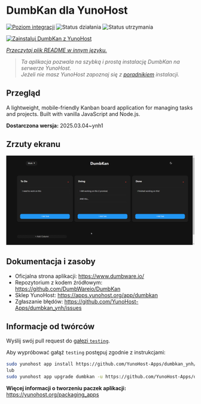 <!--
To README zostało automatycznie wygenerowane przez <https://github.com/YunoHost/apps/tree/master/tools/readme_generator>
Nie powinno być ono edytowane ręcznie.
-->

# DumbKan dla YunoHost

[![Poziom integracji](https://apps.yunohost.org/badge/integration/dumbkan)](https://ci-apps.yunohost.org/ci/apps/dumbkan/)
![Status działania](https://apps.yunohost.org/badge/state/dumbkan)
![Status utrzymania](https://apps.yunohost.org/badge/maintained/dumbkan)

[![Zainstaluj DumbKan z YunoHost](https://install-app.yunohost.org/install-with-yunohost.svg)](https://install-app.yunohost.org/?app=dumbkan)

*[Przeczytaj plik README w innym języku.](./ALL_README.md)*

> *Ta aplikacja pozwala na szybką i prostą instalację DumbKan na serwerze YunoHost.*  
> *Jeżeli nie masz YunoHost zapoznaj się z [poradnikiem](https://yunohost.org/install) instalacji.*

## Przegląd

A lightweight, mobile-friendly Kanban board application for managing tasks and projects. Built with vanilla JavaScript and Node.js.


**Dostarczona wersja:** 2025.03.04~ynh1

## Zrzuty ekranu

![Zrzut ekranu z DumbKan](./doc/screenshots/screenshot.png)

## Dokumentacja i zasoby

- Oficjalna strona aplikacji: <https://www.dumbware.io/>
- Repozytorium z kodem źródłowym: <https://github.com/DumbWareio/DumbKan>
- Sklep YunoHost: <https://apps.yunohost.org/app/dumbkan>
- Zgłaszanie błędów: <https://github.com/YunoHost-Apps/dumbkan_ynh/issues>

## Informacje od twórców

Wyślij swój pull request do [gałęzi `testing`](https://github.com/YunoHost-Apps/dumbkan_ynh/tree/testing).

Aby wypróbować gałąź `testing` postępuj zgodnie z instrukcjami:

```bash
sudo yunohost app install https://github.com/YunoHost-Apps/dumbkan_ynh/tree/testing --debug
lub
sudo yunohost app upgrade dumbkan -u https://github.com/YunoHost-Apps/dumbkan_ynh/tree/testing --debug
```

**Więcej informacji o tworzeniu paczek aplikacji:** <https://yunohost.org/packaging_apps>
